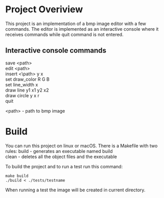 # Project Overiview

This project is an implementation of a bmp image editor with a few commands.
The editor is implemented as an interactive console where it receives commands
while quit command is not entered.

## Interactive console commands

save \<path\> <br />
edit \<path\> <br />
insert \<\path\> y x<br />
set draw_color R G B<br />
set line_width x<br />
draw line y1 x1 y2 x2<br />
draw circle y x r<br />
quit<br />

\<path\> - path to bmp image


# Build 

You can run this project on linux or macOS. There is a Makefile with two rules:
build - generates an executable named build<br />
clean - deletes all the object files and the executable<br />

To build the project and to run a test run this command:

```
make build
./build < ./tests/testname
```
When running a test the image will be created in current directory.
